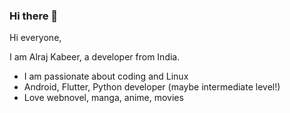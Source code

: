 ### Hi there 👋

Hi everyone,

I am Alraj Kabeer, a developer from India.

- I am passionate about coding and Linux
- Android, Flutter, Python developer (maybe intermediate level!)
- Love webnovel, manga, anime, movies
